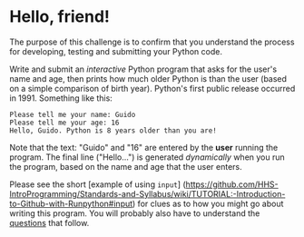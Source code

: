 # Hello, friend!

The purpose of this challenge is to confirm that you understand the process for developing, testing
and submitting your Python code.

Write and submit an *interactive* Python program that asks for the user's name and age, then prints how much older Python is than the user (based on a simple comparison of birth year). Python's first public release occurred in 1991. 
Something like this:

```
Please tell me your name: Guido
Please tell me your age: 16
Hello, Guido. Python is 8 years older than you are!
```
Note that the text: "Guido" and "16" are entered by the **user** running the program. The final line ("Hello...")
is generated *dynamically* when you run the program, based on the name and age that the user enters.

Please see the short [example of using ```input```]
(https://github.com/HHS-IntroProgramming/Standards-and-Syllabus/wiki/TUTORIAL:-Introduction-to-Github-with-Runpython#input) for clues as to how you might go about writing this program. You will probably also have to understand the 
[questions](https://github.com/HHS-IntroProgramming/Standards-and-Syllabus/wiki/TUTORIAL:-Introduction-to-Github-with-Runpython#questions-1)
that follow.
